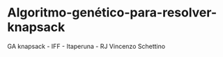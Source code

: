 # Algoritmo-genético-para-resolver-knapsack
GA knapsack - IFF - Itaperuna - RJ
Vincenzo Schettino 


